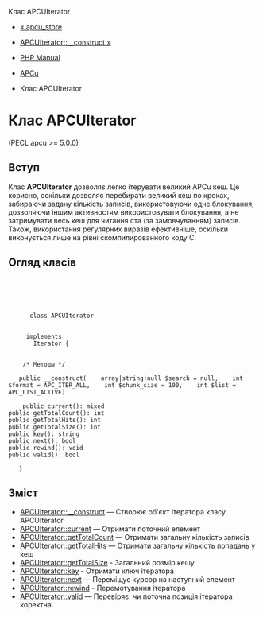 Клас APCUIterator

-   [« apcu\_store](function.apcu-store.html)
    
-   [APCUIterator::\_\_construct »](apcuiterator.construct.html)
    
-   [PHP Manual](index.html)
    
-   [APCu](book.apcu.html)
    
-   Клас APCUIterator
    

# Клас APCUIterator

(PECL apcu >= 5.0.0)

## Вступ

Клас **APCUIterator** дозволяє легко ітерувати великий APCu кеш. Це корисно, оскільки дозволяє перебирати великий кеш по кроках, забираючи задану кількість записів, використовуючи одне блокування, дозволяючи іншим активностям використовувати блокування, а не затримувати весь кеш для читання ста (за замовчуванням) записів. Також, використання регулярних виразів ефективніше, оскільки виконується лише на рівні скомпилированного коду C.

## Огляд класів

```classsynopsis


    
    
     
      class APCUIterator
     

     implements 
       Iterator {
    

    /* Методы */
    
   public __construct(    array|string|null $search = null,    int $format = APC_ITER_ALL,    int $chunk_size = 100,    int $list = APC_LIST_ACTIVE)

    public current(): mixed
public getTotalCount(): int
public getTotalHits(): int
public getTotalSize(): int
public key(): string
public next(): bool
public rewind(): void
public valid(): bool

   }
```

## Зміст

-   [APCUIterator::\_\_construct](apcuiterator.construct.html) — Створює об'єкт ітератора класу APCUIterator
-   [APCUIterator::current](apcuiterator.current.html) — Отримати поточний елемент
-   [APCUIterator::getTotalCount](apcuiterator.gettotalcount.html) — Отримати загальну кількість записів
-   [APCUIterator::getTotalHits](apcuiterator.gettotalhits.html) — Отримати загальну кількість попадань у кеш
-   [APCUIterator::getTotalSize](apcuiterator.gettotalsize.html) - Загальний розмір кешу
-   [APCUIterator::key](apcuiterator.key.html) - Отримати ключ ітератора
-   [APCUIterator::next](apcuiterator.next.html) — Переміщує курсор на наступний елемент
-   [APCUIterator::rewind](apcuiterator.rewind.html) - Перемотування ітератора
-   [APCUIterator::valid](apcuiterator.valid.html) — Перевіряє, чи поточна позиція ітератора коректна.